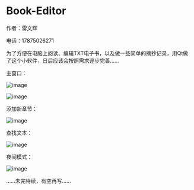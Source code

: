 # Book-Editor

作者：雷文辉

电话：17875026271

为了方便在电脑上阅读、编辑TXT电子书，以及做一些简单的摘抄记录，用Qt做了这个小软件，日后应该会按照需求逐步完善……

主窗口：

![image](https://github.com/user-attachments/assets/e4f3af5e-fbe4-446d-8f44-d636058b8a7d)

![image](https://github.com/user-attachments/assets/596f5a1a-ebe5-45ad-8ae8-ab56d59ba876)

添加新章节：

![image](https://github.com/user-attachments/assets/0a823c74-bf33-4245-9911-348635fe5d61)

查找文本：

![image](https://github.com/user-attachments/assets/637999d8-d196-4073-a53a-ba2a9a5408cd)

夜间模式：

![image](https://github.com/user-attachments/assets/aa976b9d-ea7a-4a8e-a6e7-a4c3b5d2d941)

……未完待续，有空再写……




